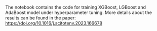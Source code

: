 The notebook contains the code for training XGBoost, LGBoost and AdaBoost model under hyperparameter tuning. More details about the results can be found in the paper: https://doi.org/10.1016/j.scitotenv.2023.166678
